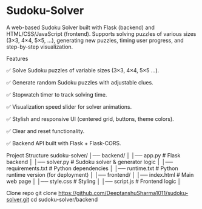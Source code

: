 # Sudoku-Solver
A web-based Sudoku Solver built with Flask (backend) and HTML/CSS/JavaScript (frontend).
Supports solving puzzles of various sizes (3×3, 4×4, 5×5, …), generating new puzzles, timing user progress, and step-by-step visualization.

Features

✅ Solve Sudoku puzzles of variable sizes (3×3, 4×4, 5×5 …).

✅ Generate random Sudoku puzzles with adjustable clues.

✅ Stopwatch timer to track solving time.

✅ Visualization speed slider for solver animations.

✅ Stylish and responsive UI (centered grid, buttons, theme colors).

✅ Clear and reset functionality.

✅ Backend API built with Flask + Flask-CORS.

Project Structure
sudoku-solver/
│── backend/
│   │── app.py              # Flask backend
│   │── solver.py           # Sudoku solver & generator logic
│   │── requirements.txt    # Python dependencies
│   │── runtime.txt         # Python runtime version (for deployment)
│
│── frontend/
│   │── index.html          # Main web page
│   │── style.css           # Styling
│   │── script.js           # Frontend logic
│

Clone repo
git clone https://github.com/DeeptanshuSharma1011/sudoku-solver.git
cd sudoku-solver/backend


